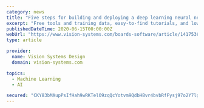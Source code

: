 ```yaml
---
category: news
title: "Five steps for building and deploying a deep learning neural network"
excerpt: "Free tools and training data, easy-to-find tutorials, and low hardware costs have made deep learning no longer a method available only to researchers or people with highly specialized skills and/or big budgets. This presents both opportunities and threats ..."
publishedDateTime: 2020-06-15T00:00:00Z
webUrl: "https://www.vision-systems.com/boards-software/article/14175365/five-steps-for-building-and-deploying-a-deep-learning-neural-network"
type: article

provider:
  name: Vision Systems Design
  domain: vision-systems.com

topics:
  - Machine Learning
  - AI

secured: "CKY83bMAupPsIfHah9wRKTelO9zqQcYotvm9QdbHBvr4bvbRfFysj97o2Y7lgnSrpwJOW1jvPCfkApHPaxfIyN62gNIUmImr1Hh1fbjtwC76pg4geSQDUdp05aJi02e/vyhviukiOZaaZkNmlB2XSYuXQKxuWdX+uPD0YK8QHKyOF+G6rbKhfmbBaFV06PNQP2lVnasTEsrTk2upV/Jjc4bWQn758DgRapejDeg+PsFjJGuCgAN+6YIiDURN9B8vB4/5OBvxufNX2o5s8EsMOHHqPlm6EUXFKOxkQkXeb2xWI/Fi5FhRG1uRR3ZUkG2+98DO8+yY8UGQIouURTHPdg==;D3hRIB8Rljii66zNAdFKVg=="
---
```


